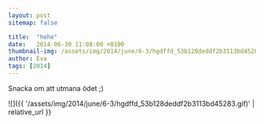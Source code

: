 ```yaml
---
layout: post
sitemap: false

title:  "hehe"
date:   2014-06-30 11:08:00 +0100
thumbnail-img: /assets/img/2014/june/6-3/hgdffd_53b128deddf2b3113bd45283.gif
author: Eva
tags: [2014]
---
```


Snacka om att utmana ödet ;)

![]({{ '/assets/img/2014/june/6-3/hgdffd_53b128deddf2b3113bd45283.gif)'  | relative_url }}

